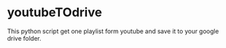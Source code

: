 # youtubeTOdrive
This python script get one playlist form youtube and save it to your google drive folder.
